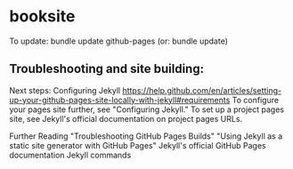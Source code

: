 # booksite

To update: bundle update github-pages (or: bundle update) 

## Troubleshooting and site building: 
Next steps: Configuring Jekyll
https://help.github.com/en/articles/setting-up-your-github-pages-site-locally-with-jekyll#requirements
To configure your pages site further, see "Configuring Jekyll." To set up a project pages site, see Jekyll's official documentation on project pages URLs.

Further Reading
"Troubleshooting GitHub Pages Builds"
"Using Jekyll as a static site generator with GitHub Pages"
Jekyll's official GitHub Pages documentation
Jekyll commands
